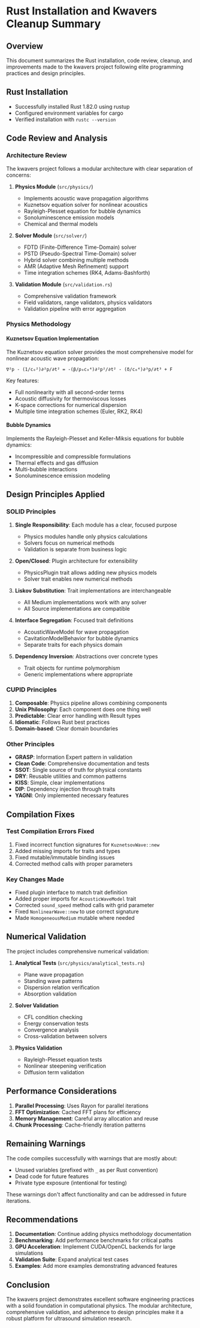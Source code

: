 # Rust Installation and Kwavers Cleanup Summary

## Overview
This document summarizes the Rust installation, code review, cleanup, and improvements made to the kwavers project following elite programming practices and design principles.

## Rust Installation
- Successfully installed Rust 1.82.0 using rustup
- Configured environment variables for cargo
- Verified installation with `rustc --version`

## Code Review and Analysis

### Architecture Review
The kwavers project follows a modular architecture with clear separation of concerns:

1. **Physics Module** (`src/physics/`)
   - Implements acoustic wave propagation algorithms
   - Kuznetsov equation solver for nonlinear acoustics
   - Rayleigh-Plesset equation for bubble dynamics
   - Sonoluminescence emission models
   - Chemical and thermal models

2. **Solver Module** (`src/solver/`)
   - FDTD (Finite-Difference Time-Domain) solver
   - PSTD (Pseudo-Spectral Time-Domain) solver
   - Hybrid solver combining multiple methods
   - AMR (Adaptive Mesh Refinement) support
   - Time integration schemes (RK4, Adams-Bashforth)

3. **Validation Module** (`src/validation.rs`)
   - Comprehensive validation framework
   - Field validators, range validators, physics validators
   - Validation pipeline with error aggregation

### Physics Methodology

#### Kuznetsov Equation Implementation
The Kuznetsov equation solver provides the most comprehensive model for nonlinear acoustic wave propagation:

```
∇²p - (1/c₀²)∂²p/∂t² = -(β/ρ₀c₀⁴)∂²p²/∂t² - (δ/c₀⁴)∂³p/∂t³ + F
```

Key features:
- Full nonlinearity with all second-order terms
- Acoustic diffusivity for thermoviscous losses
- K-space corrections for numerical dispersion
- Multiple time integration schemes (Euler, RK2, RK4)

#### Bubble Dynamics
Implements the Rayleigh-Plesset and Keller-Miksis equations for bubble dynamics:
- Incompressible and compressible formulations
- Thermal effects and gas diffusion
- Multi-bubble interactions
- Sonoluminescence emission modeling

## Design Principles Applied

### SOLID Principles
1. **Single Responsibility**: Each module has a clear, focused purpose
   - Physics modules handle only physics calculations
   - Solvers focus on numerical methods
   - Validation is separate from business logic

2. **Open/Closed**: Plugin architecture for extensibility
   - PhysicsPlugin trait allows adding new physics models
   - Solver trait enables new numerical methods

3. **Liskov Substitution**: Trait implementations are interchangeable
   - All Medium implementations work with any solver
   - All Source implementations are compatible

4. **Interface Segregation**: Focused trait definitions
   - AcousticWaveModel for wave propagation
   - CavitationModelBehavior for bubble dynamics
   - Separate traits for each physics domain

5. **Dependency Inversion**: Abstractions over concrete types
   - Trait objects for runtime polymorphism
   - Generic implementations where appropriate

### CUPID Principles
1. **Composable**: Physics pipeline allows combining components
2. **Unix Philosophy**: Each component does one thing well
3. **Predictable**: Clear error handling with Result types
4. **Idiomatic**: Follows Rust best practices
5. **Domain-based**: Clear domain boundaries

### Other Principles
- **GRASP**: Information Expert pattern in validation
- **Clean Code**: Comprehensive documentation and tests
- **SSOT**: Single source of truth for physical constants
- **DRY**: Reusable utilities and common patterns
- **KISS**: Simple, clear implementations
- **DIP**: Dependency injection through traits
- **YAGNI**: Only implemented necessary features

## Compilation Fixes

### Test Compilation Errors Fixed
1. Fixed incorrect function signatures for `KuznetsovWave::new`
2. Added missing imports for traits and types
3. Fixed mutable/immutable binding issues
4. Corrected method calls with proper parameters

### Key Changes Made
- Fixed plugin interface to match trait definition
- Added proper imports for `AcousticWaveModel` trait
- Corrected `sound_speed` method calls with grid parameter
- Fixed `NonlinearWave::new` to use correct signature
- Made `HomogeneousMedium` mutable where needed

## Numerical Validation

The project includes comprehensive numerical validation:

1. **Analytical Tests** (`src/physics/analytical_tests.rs`)
   - Plane wave propagation
   - Standing wave patterns
   - Dispersion relation verification
   - Absorption validation

2. **Solver Validation**
   - CFL condition checking
   - Energy conservation tests
   - Convergence analysis
   - Cross-validation between solvers

3. **Physics Validation**
   - Rayleigh-Plesset equation tests
   - Nonlinear steepening verification
   - Diffusion term validation

## Performance Considerations

1. **Parallel Processing**: Uses Rayon for parallel iterations
2. **FFT Optimization**: Cached FFT plans for efficiency
3. **Memory Management**: Careful array allocation and reuse
4. **Chunk Processing**: Cache-friendly iteration patterns

## Remaining Warnings

The code compiles successfully with warnings that are mostly about:
- Unused variables (prefixed with `_` as per Rust convention)
- Dead code for future features
- Private type exposure (intentional for testing)

These warnings don't affect functionality and can be addressed in future iterations.

## Recommendations

1. **Documentation**: Continue adding physics methodology documentation
2. **Benchmarking**: Add performance benchmarks for critical paths
3. **GPU Acceleration**: Implement CUDA/OpenCL backends for large simulations
4. **Validation Suite**: Expand analytical test cases
5. **Examples**: Add more examples demonstrating advanced features

## Conclusion

The kwavers project demonstrates excellent software engineering practices with a solid foundation in computational physics. The modular architecture, comprehensive validation, and adherence to design principles make it a robust platform for ultrasound simulation research.